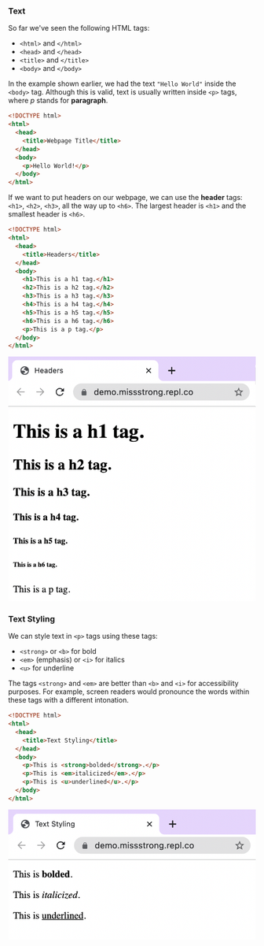 ### Text

So far we've seen the following HTML tags:
* `<html>` and `</html>`
* `<head>` and `</head>` 
* `<title>` and `</title>`
* `<body>` and `</body>`

In the example shown earlier, we had the text `"Hello World"` inside the `<body>` tag. Although this is valid, text is usually written inside `<p>` tags, where *p* stands for **paragraph**.


```html
<!DOCTYPE html>
<html>
  <head>
    <title>Webpage Title</title>
  </head>
  <body>
    <p>Hello World!</p>
  </body>
</html>
```

If we want to put headers on our webpage, we can use the **header** tags: `<h1>`, `<h2>`, `<h3>`, all the way up to `<h6>`. The largest header is `<h1>` and the smallest header is `<h6>`.
  
```html
<!DOCTYPE html>
<html>
  <head>
    <title>Headers</title>
  </head>
  <body>
    <h1>This is a h1 tag.</h1>
    <h2>This is a h2 tag.</h2>
    <h3>This is a h3 tag.</h3>
    <h4>This is a h4 tag.</h4>
    <h5>This is a h5 tag.</h5>
    <h6>This is a h6 tag.</h6>
    <p>This is a p tag.</p>
  </body>
</html>
```

![](../../Images/HTML_Headers.png)

### Text Styling

We can style text in `<p>` tags using these tags:
* `<strong>` or `<b>` for bold
* `<em>` (emphasis) or `<i>` for italics
* `<u>` for underline

The tags `<strong>` and `<em>` are better than `<b>` and `<i>` for accessibility purposes. For example, screen readers would pronounce the words within these tags with a different intonation.
  
```html
<!DOCTYPE html>
<html>
  <head>
    <title>Text Styling</title>
  </head>
  <body>
    <p>This is <strong>bolded</strong>.</p>
    <p>This is <em>italicized</em>.</p>
    <p>This is <u>underlined</u>.</p>
  </body>
</html>
```

![](../../Images/HTML_Text_Styling.png)
